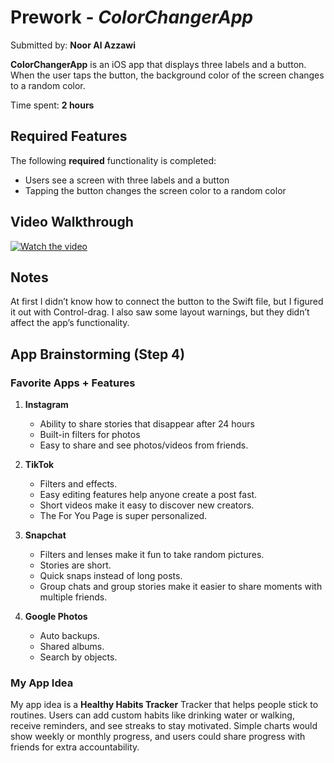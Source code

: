 # Prework - *ColorChangerApp*

Submitted by: **Noor Al Azzawi**

**ColorChangerApp** is an iOS app that displays three labels and a button.  
When the user taps the button, the background color of the screen changes to a random color.

Time spent:  **2 hours**  

## Required Features

The following **required** functionality is completed:

- Users see a screen with three labels and a button
- Tapping the button changes the screen color to a random color
 
## Video Walkthrough

[![Watch the video](https://cdn.loom.com/sessions/thumbnails/889eeafa56524ffbb9a1257dfdd158f4-2a9aa93f6d2b22f7-full-play.gif)](https://www.loom.com/share/889eeafa56524ffbb9a1257dfdd158f4)  


## Notes
At first I didn’t know how to connect the button to the Swift file, but I figured it out with Control-drag. I also saw some layout warnings, but they didn’t affect the app’s functionality.

## App Brainstorming (Step 4)

### Favorite Apps + Features
1. **Instagram**
   - Ability to share stories that disappear after 24 hours
   - Built-in filters for photos
   - Easy to share and see photos/videos from friends.

2. **TikTok**
   - Filters and effects.
   - Easy editing features help anyone create a post fast.
   - Short videos make it easy to discover new creators.
   - The For You Page is super personalized.

3. **Snapchat**
   - Filters and lenses make it fun to take random pictures.
   - Stories are short.
   - Quick snaps instead of long posts.
   - Group chats and group stories make it easier to share moments with multiple friends.

4. **Google Photos**
   - Auto backups.
   - Shared albums.
   - Search by objects.
  
### My App Idea
My app idea is a **Healthy Habits Tracker** Tracker that helps people stick to routines. Users can add custom habits like drinking water or walking, receive reminders, and see streaks to stay motivated. Simple charts would show weekly or monthly progress, and users could share progress with friends for extra accountability.
